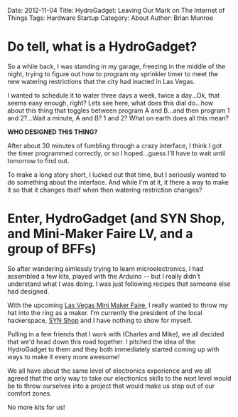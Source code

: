 Date: 2012-11-04
Title: HydroGadget: Leaving Our Mark on The Internet of Things
Tags: Hardware Startup
Category: About
Author: Brian Munroe

Do tell, what is a HydroGadget?
===

So a while back, I was standing in my garage, freezing in the middle of the night, trying to figure out how to program
my sprinkler timer to meet the new watering restrictions that the city had inacted in Las Vegas.


I wanted to schedule it to water three days a week, twice a day...Ok, that seems
easy enough, right?  Lets see here, what does this dial do...how about this thing
that toggles between program A and B...and then program 1 and 2?...Wait a minute, A and B?
1 and 2?  What on earth does all this mean?


**WHO DESIGNED THIS THING?**


After about 30 minutes of fumbling through a crazy interface, I think I got the
timer programmed correctly, or so I hoped...guess I'll have to wait until tomorrow to find out.

To make a long story short, I lucked out that time, but I seriously wanted to do
something about the interface.  And while I'm at it, it there a way to make it so
that it changes itself when then watering restriction changes?


Enter, HydroGadget (and SYN Shop, and Mini-Maker Faire LV, and a group of BFFs)
===

So after wandering aimlessly trying to learn microelectronics, I had assembled a
few kits, played with the Arduino -- but I really didn't understand what I was
doing.  I was just following recipes that someone else had designed.


With the upcoming [Las Vegas Mini Maker Faire](http://makerfairevegas.com/ "Las
Vegas Mini Maker Faire"), I really wanted to throw my hat into the ring as a
maker.  I'm currently the president of the local hackerspace, [SYN Shop](https://synshop.org/ "SYN Shop")
and I have nothing to show for myself.


Pulling in a few friends that I work with (Charles and Mike), we all decided that
we'd head down this road together.  I pitched the idea of the HydroGadget to them
and they both immediately started coming up with ways to make it every more
awesome!


We all have about the same level of electronics experience and we all agreed that
the only way to take our electronics skills to the next level would be to throw
ourselves into a project that would make us step out of our comfort zones.


No more kits for us!
